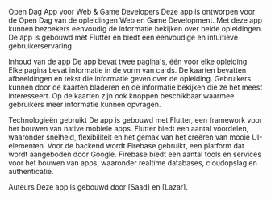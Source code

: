 Open Dag App voor Web & Game Developers
Deze app is ontworpen voor de Open Dag van de opleidingen Web en Game Development. Met deze app kunnen bezoekers eenvoudig de informatie bekijken over beide opleidingen. De app is gebouwd met Flutter en biedt een eenvoudige en intuïtieve gebruikerservaring.

Inhoud van de app
De app bevat twee pagina's, één voor elke opleiding. Elke pagina bevat informatie in de vorm van cards. De kaarten bevatten afbeeldingen en tekst die informatie geven over de opleiding. Gebruikers kunnen door de kaarten bladeren en de informatie bekijken die ze het meest interesseert. Op de kaarten zijn ook knoppen beschikbaar waarmee gebruikers meer informatie kunnen opvragen.

Technologieën gebruikt
De app is gebouwd met Flutter, een framework voor het bouwen van native mobiele apps. Flutter biedt een aantal voordelen, waaronder snelheid, flexibiliteit en het gemak van het creëren van mooie UI-elementen. Voor de backend wordt Firebase gebruikt, een platform dat wordt aangeboden door Google. Firebase biedt een aantal tools en services voor het bouwen van apps, waaronder realtime databases, cloudopslag en authenticatie.

Auteurs
Deze app is gebouwd door [Saad] en [Lazar]. 
